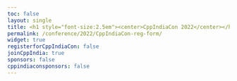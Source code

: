 ```yaml
---
toc: false
layout: single
title: <h1 style="font-size:2.5em"><center>CppIndiaCon 2022</center></h1><center><p style="font-size:0.75em">The C++ festival of India</p><center><p style="font-size:1.5em">Registration Form
permalink: /conference/2022/CppIndiaCon-reg-form/
widget: true
registerforCppIndiaCon: false
joinCppIndia: true
sponsors: false
cppindiaconsponsors: false
---
```


<!-- {% include CppIndiaCon-reg-form.html %} -->

<pre>















</pre>